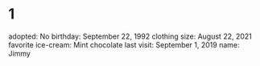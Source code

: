 # 1

adopted: No
birthday: September 22, 1992
clothing size: August 22, 2021
favorite ice-cream: Mint chocolate
last visit: September 1, 2019
name: Jimmy